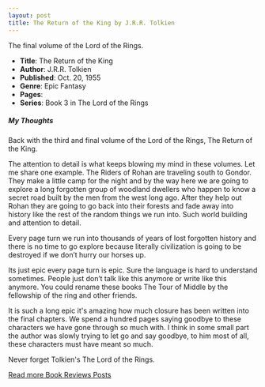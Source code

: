 ```yaml
---
layout: post
title: The Return of the King by J.R.R. Tolkien 
---
```


The final volume of the Lord of the Rings.

- **Title**: The Return of the King
- **Author**: J.R.R. Tolkien
- **Published**: Oct. 20, 1955
- **Genre**: Epic Fantasy
- **Pages**: 
- **Series**: Book 3 in The Lord of the Rings

##### My Thoughts
Back with the third and final volume of the Lord of the Rings, The Return of the King.

The attention to detail is what keeps blowing my mind in these volumes. Let me share one example.
The Riders of Rohan are traveling south to Gondor. They make a little camp for the night and by the way here we are going to explore a long forgotten group of woodland dwellers who happen to know a secret road built by the men from the west long ago. After they help out Rohan they are going to go back into their forests and fade away into history like the rest of the random things we run into. Such world building and attention to detail.

Every page turn we run into thousands of years of lost forgotten history and there is no time to go explore because literally civilization is going to be destroyed if we don’t hurry our horses up.

Its just epic every page turn is epic. Sure the language is hard to understand sometimes. People just don’t talk like this anymore or write like this anymore. You could rename these books The Tour of Middle by the fellowship of the ring and other friends.

It is such a long epic it's amazing how much closure has been written into the final chapters. We spend a hundred pages saying goodbye to these characters we have gone through so much with. I think in some small part the author was slowly trying to let go and say goodbye, to him most of all, these characters must have meant so much.

Never forget Tolkien's The Lord of the Rings.

[Read more Book Reviews Posts](https://tactictalisman.github.io/book-reviews/)
